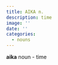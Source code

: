 ```yaml
---
title: AIKA n.
description: time
image: ''
date: ''
categories:
  - nouns
---
```

**aika**  noun - time

